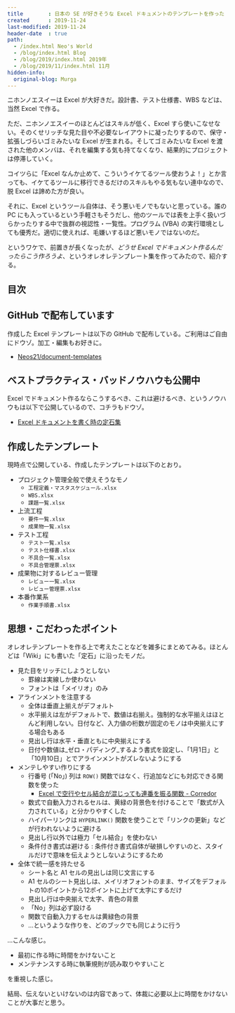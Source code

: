 ```yaml
---
title        : 日本の SE が好きそうな Excel ドキュメントのテンプレートを作った
created      : 2019-11-24
last-modified: 2019-11-24
header-date  : true
path:
  - /index.html Neo's World
  - /blog/index.html Blog
  - /blog/2019/index.html 2019年
  - /blog/2019/11/index.html 11月
hidden-info:
  original-blog: Murga
---
```


ニホンノエスイーは Excel が大好きだ。設計書、テスト仕様書、WBS などは、当然 Excel で作る。

ただ、ニホンノエスイーのほとんどはスキルが低く、Excel すら使いこなせない。そのくせリッチな見た目や不必要なレイアウトに凝ったりするので、保守・拡張しづらいゴミみたいな Excel が生まれる。そしてゴミみたいな Excel を渡された他のメンバは、それを編集する気も持てなくなり、結果的にプロジェクトは停滞していく。

コイツらに「Excel なんか止めて、こういうイケてるツール使おうよ！」とか言っても、イケてるツールに移行できるだけのスキルもやる気もない連中なので、脱 Excel は諦めた方が良い。

それに、Excel というツール自体は、そう悪いモノでもないと思っている。誰の PC にも入っているという手軽さもそうだし、他のツールでは表を上手く扱いづらかったりする中で抜群の視認性・一覧性。プログラム (VBA) の実行環境としても優秀だ。適切に使えれば、毛嫌いするほど悪いモノではないのだ。

というワケで、前置きが長くなったが、_どうせ Excel でドキュメント作るんだったらこう作ろうよ_、というオレオレテンプレート集を作ってみたので、紹介する。

## 目次

## GitHub で配布しています

作成した Excel テンプレートは以下の GitHub で配布している。ご利用はご自由にドウゾ。加工・編集もお好きに。

- [Neos21/document-templates](https://github.com/Neos21/document-templates)

## ベストプラクティス・バッドノウハウも公開中

Excel でドキュメント作るならこうするべき、これは避けるべき、というノウハウもは以下で公開しているので、コチラもドウゾ。

- [Excel ドキュメントを書く時の定石集](/tech/excel-best-practices.html)

## 作成したテンプレート

現時点で公開している、作成したテンプレートは以下のとおり。

- プロジェクト管理全般で使えそうなモノ
  - `工程定義・マスタスケジュール.xlsx`
  - `WBS.xlsx`
  - `課題一覧.xlsx`
- 上流工程
  - `要件一覧.xlsx`
  - `成果物一覧.xlsx`
- テスト工程
  - `テスト一覧.xlsx`
  - `テスト仕様書.xlsx`
  - `不具合一覧.xlsx`
  - `不具合管理票.xlsx`
- 成果物に対するレビュー管理
  - `レビュー一覧.xlsx`
  - `レビュー管理票.xlsx`
- 本番作業系
  - `作業手順書.xlsx`

## 思想・こだわったポイント

オレオレテンプレートを作る上で考えたことなどを雑多にまとめてみる。ほとんどは「Wiki」にも書いた「定石」に沿ったモノだ。

- 見た目をリッチにしようとしない
  - 罫線は実線しか使わない
  - フォントは「メイリオ」のみ
- アラインメントを注意する
  - 全体は垂直上揃えがデフォルト
  - 水平揃えは左がデフォルトで、数値は右揃え。強制的な水平揃えはほとんど利用しない。日付など、入力値の桁数が固定のモノは中央揃えにする場合もある
  - 見出し行は水平・垂直ともに中央揃えにする
  - 日付や数値は_ゼロ・パディング_するよう書式を設定し、「1月1日」と「10月10日」とでアラインメントがズレないようにする
- メンテしやすい作りにする
  - 行番号 (「No」) 列は `ROW()` 関数ではなく、行追加などにも対応できる関数を使った
      - [Excel で空行やセル結合が混じっても連番を振る関数 - Corredor](http://neos21.hatenablog.com/entry/2016/01/26/015250)
  - 数式で自動入力されるセルは、黄緑の背景色を付けることで「数式が入力されている」と分かりやすくした
  - ハイパーリンクは `HYPERLINK()` 関数を使うことで「リンクの更新」などが行われないように避ける
  - 見出し行以外では極力「セル結合」を使わない
  - 条件付き書式は避ける : 条件付き書式自体が破損しやすいのと、スタイルだけで意味を伝えようとしないようにするため
- 全体で統一感を持たせる
  - シート名と A1 セルの見出しは同じ文言にする
  - A1 セルのシート見出しは、メイリオフォントのまま、サイズをデフォルトの10ポイントから12ポイントに上げて太字にするだけ
  - 見出し行は中央揃えで太字、青色の背景
  - 「No」列は必ず設ける
  - 関数で自動入力するセルは黄緑色の背景
  - …というような作りを、どのブックでも同じように行う

…こんな感じ。

- 最初に作る時に時間をかけないこと
- メンテナンスする時に執筆規則が読み取りやすいこと

を重視した感じ。

結局、伝えないといけないのは内容であって、体裁に必要以上に時間をかけないことが大事だと思う。
